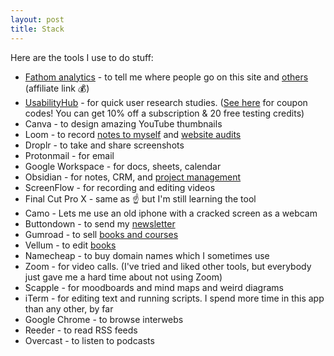 ```yaml
---
layout: post
title: Stack
---
```


Here are the tools I use to do stuff:

- [Fathom analytics](https://usefathom.com/ref/BLQQDD) - to tell me where people go on this site and [others](/websites) (affiliate link 💰)
- [UsabilityHub](https://usabilityhub.com/) - for quick user research studies. ([See here](/affiliate-links) for coupon codes! You can get 10% off a subscription & 20 free testing credits)
- Canva - to design amazing YouTube thumbnails
- Loom - to record [notes to myself](/vibes-based-project-management) and [website audits](/audits)
- Droplr - to take and share screenshots
- Protonmail - for email
- Google Workspace - for docs, sheets, calendar
- Obsidian - for notes, CRM, and [project management](/vibes-based-project-management)
- ScreenFlow - for recording and editing videos
- Final Cut Pro X - same as ☝️ but I'm still learning the tool
- Camo - Lets me use an old iphone with a cracked screen as a webcam
- Buttondown - to send my [newsletter](/newsletter)
- Gumroad - to sell [books and courses](https://shop.briandavidhall.com/)
- Vellum - to edit [books](/books)
- Namecheap - to buy domain names which I sometimes use
- Zoom - for video calls. (I've tried and liked other tools, but everybody just gave me a hard time about not using Zoom)
- Scapple - for moodboards and mind maps and weird diagrams
- iTerm - for editing text and running scripts. I spend more time in this app than any other, by far
- Google Chrome - to browse interwebs
- Reeder - to read RSS feeds
- Overcast - to listen to podcasts
